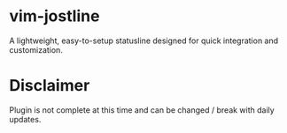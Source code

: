# vim-jostline
A lightweight, easy-to-setup statusline designed for quick integration and  customization.

# Disclaimer
Plugin is not complete at this time and can be changed / break with daily updates.   
